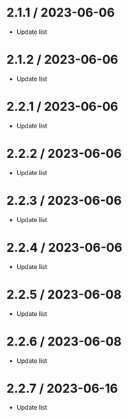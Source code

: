2.1.1 / 2023-06-06
====================

  * Update list

2.1.2 / 2023-06-06
====================

  * Update list

2.2.1 / 2023-06-06
====================

  * Update list

2.2.2 / 2023-06-06
====================

  * Update list

2.2.3 / 2023-06-06
====================

  * Update list

2.2.4 / 2023-06-06
====================

  * Update list

2.2.5 / 2023-06-08
====================

  * Update list

2.2.6 / 2023-06-08
====================

  * Update list

2.2.7 / 2023-06-16
====================

  * Update list

